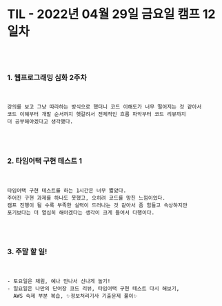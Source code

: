 # TIL - 2022년 04월 29일 금요일 캠프 12일차
<br>
<br>

### 1. 웹프로그래밍 심화 2주차

<br>

    강의를 보고 그냥 따라하는 방식으로 했더니 코드 이해도가 너무 떨어지는 것 같아서  
    코드 이해부터 개발 순서까지 헷갈려서 전체적인 흐름 파악부터 코드 리뷰까지  
    더 공부해야겠다고 생각했다. 

<br>
<br>

### 2. 타임어택 구현 테스트 1

<br>

    타임어택 구현 테스트를 하는 1시간은 너무 짧았다.  
    주어진 구현 과제를 하나도 못했고, 오히려 코드를 망친 느낌이었다.  
    캠프 진행이 될 수록 부족한 실력이 드러나는 것 같아서 좀 힘들고 속상하지만  
    포기보다는 더 열심히 해야겠다는 생각이 크게 들어서 다행이다. 

<br>
<br>

### 3. 주말 할 일!

<br>

    - 토요일은 채원, 예나 만나서 신나게 놀기!
    - 일요일은 나만의 단어장 코드 리뷰, 타임어택 구현 테스트 다시 해보기, 
      AWS 숙제 부분 복습, ✨정보처리기사 기출문제 풀이✨
    
    
    
